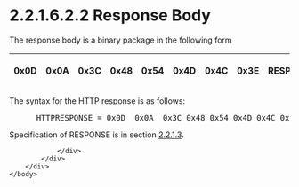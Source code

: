 <html dir="LTR" xmlns:mshelp="http://msdn.microsoft.com/mshelp" xmlns:ddue="http://ddue.schemas.microsoft.com/authoring/2003/5" xmlns:xlink="http://www.w3.org/1999/xlink" xmlns:tool="http://www.microsoft.com/tooltip">
    <head>
        <meta http-equiv="Content-Type" content="text/html; CHARSET=utf-8"></meta>
        <meta name="save" content="history"></meta>
        <title>2.2.1.6.2.2 Response Body</title>
        <xml>
            <mshelp:toctitle title="2.2.1.6.2.2 Response Body"></mshelp:toctitle>
            <mshelp:rltitle title="[MS-SSAS8]: Response Body"></mshelp:rltitle>
            <mshelp:keyword index="A" term="dc8eaa25-355a-4541-95aa-8860f72825ff"></mshelp:keyword>
            <mshelp:attr name="DCSext.ContentType" value="open specification"></mshelp:attr>
            <mshelp:attr name="AssetID" value="dc8eaa25-355a-4541-95aa-8860f72825ff"></mshelp:attr>
            <mshelp:attr name="TopicType" value="kbRef"></mshelp:attr>
            <mshelp:attr name="DCSext.Title" value="[MS-SSAS8]: Response Body" />
        </xml>
    </head>
    <body>
        <div id="header">
            <h1 class="heading">2.2.1.6.2.2 Response Body</h1>
        </div>
        <div id="mainSection">
            <div id="mainBody">
                <div id="allHistory" class="saveHistory"></div>
                <div id="sectionSection0" class="section" name="collapseableSection">
                    

<p>The response body is a binary package in the following form</p>

<table>
 <thead>
  <tr>
   <th>
   <p>0x0D</p>
   </th>
   <th>
   <p>0x0A</p>
   </th>
   <th>
   <p>0x3C</p>
   </th>
   <th>
   <p>0x48</p>
   </th>
   <th>
   <p>0x54</p>
   </th>
   <th>
   <p>0x4D</p>
   </th>
   <th>
   <p>0x4C</p>
   </th>
   <th>
   <p>0x3E</p>
   </th>
   <th>
   <p>RESPONSE</p>
   </th>
  </tr>
 </thead>
</table>

<p>The syntax for the HTTP response is as follows:</p>

<dl>
<dd>
<div><pre> HTTPRESPONSE = 0x0D  0x0A  0x3C 0x48 0x54 0x4D 0x4C 0x3E RESPONSE
</pre></div>
</dd></dl>

<p>Specification of RESPONSE is in section <a href="34c425c0-485f-476a-9dbe-3cf017858602.html">2.2.1.3</a>.</p>


                </div>
            </div>
        </div>
    </body>
</html>
